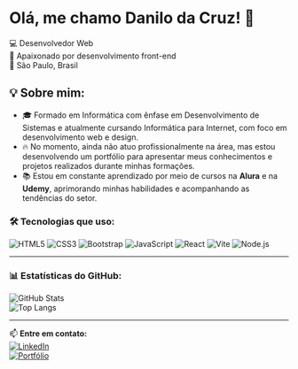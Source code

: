 # Olá, me chamo Danilo da Cruz! 👋

💻 Desenvolvedor Web  
🚀 Apaixonado por desenvolvimento front-end  
📍 São Paulo, Brasil  

## 💡 Sobre mim:
- 🎓 Formado em Informática com ênfase em Desenvolvimento de Sistemas e atualmente cursando Informática para Internet, com foco em desenvolvimento web e design.  
- 🔥 No momento, ainda não atuo profissionalmente na área, mas estou desenvolvendo um portfólio para apresentar meus conhecimentos e projetos realizados durante minhas formações.  
- 📚 Estou em constante aprendizado por meio de cursos na **Alura** e na **Udemy**, aprimorando minhas habilidades e acompanhando as tendências do setor.  

### 🛠️ Tecnologias que uso:
![HTML5](https://img.shields.io/badge/-HTML5-E34F26?style=flat&logo=html5&logoColor=white)
![CSS3](https://img.shields.io/badge/-CSS3-1572B6?style=flat&logo=css3&logoColor=white)
![Bootstrap](https://img.shields.io/badge/-Bootstrap-7952B3?style=flat&logo=bootstrap&logoColor=white)
![JavaScript](https://img.shields.io/badge/-JavaScript-F7DF1E?style=flat&logo=javascript&logoColor=black)
![React](https://img.shields.io/badge/-React-61DAFB?style=flat&logo=react&logoColor=white)
![Vite](https://img.shields.io/badge/-Vite-646CFF?style=flat&logo=vite&logoColor=white)
![Node.js](https://img.shields.io/badge/-Node.js-339933?style=flat&logo=node.js&logoColor=white)

---

### 📊 Estatísticas do GitHub:
![GitHub Stats](https://github-readme-stats.vercel.app/api?username=daansmyth&show_icons=true&theme=radical)  
![Top Langs](https://github-readme-stats.vercel.app/api/top-langs/?username=daansmyth&layout=compact&theme=tokyonight)

---

📫 **Entre em contato:**  
[![LinkedIn](https://img.shields.io/badge/-LinkedIn-0A66C2?style=flat&logo=linkedin&logoColor=white)](https://www.linkedin.com/in/seu-linkedin/)  
[![Portfólio](https://img.shields.io/badge/-Portfólio-000?style=flat&logo=web&logoColor=white)](https://seuportfolio.com)
